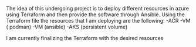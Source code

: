 The idea of this undergoing project is to deploy different resources in azure using Terraform and then provide the software through Ansible.
Using the Terraform file the resources that I am deploying are the following:
-ACR
-VM ( podman)
-VM (ansible)
-AKS (persistent volume)

I am currently finalizing the Terraform with the desired resources
